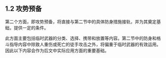 ## 1.2 攻势预备

第二个方面，即攻势预备，将直接与第二节中的具体防身措施接轨，并为其奠定基础，提供一定的条件。

此方面主要包括临时武器的分类、选择、携带和放置等内容。第二节中的防身和格斗指导内容中除致人重伤或死亡的徒手攻击之外，将偏重于临时武器的有效运用。因此以下内容会作为后文中实际应用方面的重要基础。
